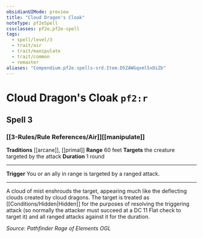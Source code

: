 ```yaml
---
obsidianUIMode: preview
title: "Cloud Dragon's Cloak"
noteType: pf2eSpell
cssclasses: pf2e,pf2e-spell
tags:
  - spell/level/3
  - trait/air
  - trait/manipulate
  - trait/common
  - remaster
aliases: "Compendium.pf2e.spells-srd.Item.D5ZAWGqxml5xOiZb" 
---
```

# Cloud Dragon's Cloak  `pf2:r`  
## Spell 3
### [[3-Rules/Rule References/Air]][[manipulate]]
**Traditions** [[arcane]], [[primal]]
**Range** 60 feet
**Targets** the creature targeted by the attack
**Duration** 1 round
* * * 
**Trigger** You or an ally in range is targeted by a ranged attack.

* * *

A cloud of mist enshrouds the target, appearing much like the deflecting clouds created by cloud dragons. The target is treated as [[Conditions/Hidden|Hidden]] for the purposes of resolving the triggering attack (so normally the attacker must succeed at a DC 11 Flat check to target it) and all ranged attacks against it for the duration.

*Source: Pathfinder Rage of Elements*
*OGL*